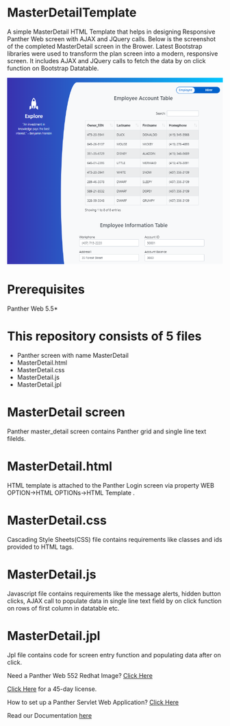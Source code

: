 # MasterDetailTemplate
A simple  MasterDetail HTML Template that helps in designing Responsive Panther Web screen with AJAX and JQuery calls. Below is the screenshot of the completed MasterDetail screen in the Brower.
Latest Bootstrap libraries were used to transform the plan screen into a modern, responsive screen. It includes AJAX and JQuery calls to fetch the data by on click function on Bootstrap Datatable. 

![](MasterDetail.PNG)

# Prerequisites
Panther Web 5.5*

# This repository consists of 5 files
* Panther screen with name MasterDetail
* MasterDetail.html
* MasterDetail.css
* MasterDetail.js
* MasterDetail.jpl

# MasterDetail screen
Panther master_detail screen contains Panther grid and single line text filelds.  

# MasterDetail.html
HTML template is attached to the Panther Login screen via property WEB OPTION->HTML OPTIONs->HTML Template .

# MasterDetail.css
Cascading Style Sheets(CSS) file contains requirements like classes and ids provided to HTML tags.

# MasterDetail.js
Javascript file contains requirements like the message alerts, hidden button clicks, AJAX call to populate data in single line text field by on click function on rows of first column in datatable etc.

# MasterDetail.jpl
Jpl file contains code for screen entry function and populating data after on click.


Need a Panther Web 552 Redhat Image? [Click Here](https://hub.docker.com/r/prolificspanther/pantherweb "Named link title") 

[Click Here](https://prolifics.com/panther-trial-license-request/ "Named link title") for a 45-day license.

How to set up a Panther Servlet Web Application? [Click Here](https://github.com/ProlificsPanther/PantherWeb/releases "Named link title")

Read our Documentation [here](https://docs.prolifics.com)
